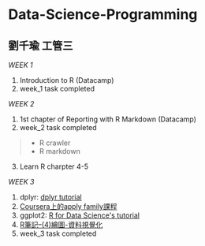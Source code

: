 # Data-Science-Programming

## 劉千瑜 工管三

*WEEK 1*
1. Introduction to R (Datacamp)
2. week_1 task completed

*WEEK 2*
1. 1st chapter of Reporting with R Markdown (Datacamp)
2. week_2 task completed
> * R crawler
> * R markdown
3. Learn R charpter 4-5

*WEEK 3*
1. dplyr: [dplyr tutorial](http://genomicsclass.github.io/book/pages/dplyr_tutorial.html)
2. [Coursera上的apply family課程](https://www.coursera.org/learn/r-programming/lecture/t5iuo/loop-functions-lapply)
3. ggplot2: [R for Data Science's tutorial](http://r4ds.had.co.nz/data-visualisation.html)
4. [R筆記–(4)繪圖-資料視覺化](https://rpubs.com/skydome20/R-Note4-Plotting_System)
5. week_3 task completed
